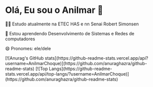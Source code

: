 # Olá, Eu sou o Anilmar 🤙
👩‍💻 Estudo atualmente na ETEC HAS e nn Senai Robert Simonsen

🧠 Estou aprendendo Desenvolvimento de Sistemas e Redes de computadores

😄 Pronomes: ele/dele

<div>
[![Anurag's GitHub stats](https://github-readme-stats.vercel.app/api?username=AnilmarChoque)](https://github.com/anuraghazra/github-readme-stats)
[![Top Langs](https://github-readme-stats.vercel.app/api/top-langs/?username=AnilmarChoque)](https://github.com/anuraghazra/github-readme-stats)
</div>
